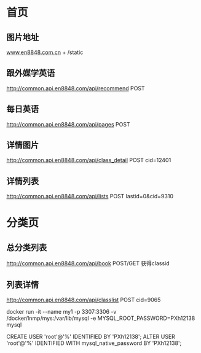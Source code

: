 # 首页

## 图片地址 

www.en8848.com.cn +  /static


## 跟外媒学英语

http://common.api.en8848.com/api/recommend POST

## 每日英语

http://common.api.en8848.com/api/pages POST

## 详情图片

http://common.api.en8848.com/api/class_detail POST
cid=12401

## 详情列表

http://common.api.en8848.com/api/lists POST
lastid=0&cid=9310

# 分类页

## 总分类列表

http://common.api.en8848.com/api/book POST/GET
获得classid

## 列表详情

http://common.api.en8848.com/api/classlist POST
cid=9065

docker run -it --name my1 -p 3307:3306 -v /docker/lnmp/mys:/var/lib/mysql -e MYSQL_ROOT_PASSWORD=PXh12138 mysql

CREATE USER 'root'@'%' IDENTIFIED BY 'PXh12138';
ALTER USER 'root'@'%' IDENTIFIED WITH mysql_native_password BY 'PXh12138';

## 
